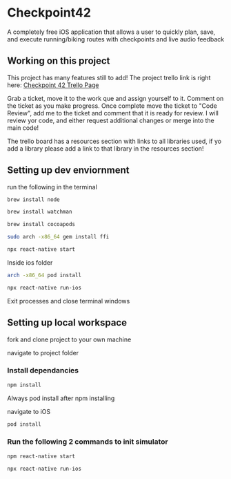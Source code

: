 # Checkpoint42

A completely free iOS application that allows a user to quickly plan, save, and execute running/biking routes with checkpoints and live audio feedback

## Working on this project

This project has many features still to add! The project trello link is right here:
[Checkpoint 42 Trello Page](https://trello.com/b/bAaQAcBq/checkpoint-42)

Grab a ticket, move it to the work que and assign yourself to it. Comment on the ticket as you make progress. Once complete move the ticket to "Code Review", add me to the ticket and comment that it is ready for review. I will review yor code, and either request additional changes or merge into the main code!

The trello board has a resources section with links to all libraries used, if yo add a library please add a link to that library in the resources section!

## Setting up dev enviornment

run the following in the terminal
```sh
brew install node

brew install watchman

brew install cocoapods

sudo arch -x86_64 gem install ffi

npx react-native start
```
Inside ios folder
```sh
arch -x86_64 pod install

npx react-native run-ios
```
Exit processes and close terminal windows


## Setting up local workspace

fork and clone project to your own machine

navigate to project folder

### Install dependancies

```sh
npm install
```

Always pod install after npm installing

navigate to iOS

```sh
pod install
```

### Run the following 2 commands to init simulator

```sh
npm react-native start

npx react-native run-ios
```
